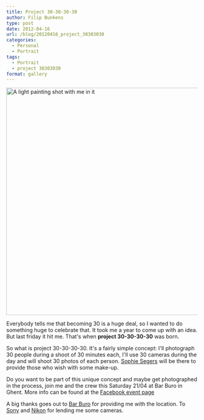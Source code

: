 ```yaml
---
title: Project 30-30-30-30
author: Filip Bunkens
type: post
date: 2012-04-16
url: /blog/20120416_project_30303030
categories:
  - Personal
  - Portrait
tags:
  - Portrait
  - project 30303030
format: gallery
---
```

<a href="http://pitslamp.com/blog/20120416_project_30303030/project_30303030-2" rel="attachment wp-att-323"><img src="/wp-content/uploads/2012/04/project_30303030-1024x1024.jpg" alt="A light painting shot with me in it" title="project 30303030 promo picture" width="600" class="alignnone size-large wp-image-323" /></a>

Everybody tells me that becoming 30 is a huge deal, so I wanted to do something huge to celebrate that. It took me a year to come up with an idea. But last friday it hit me. That's when **project 30-30-30-30** was born.

So what is project 30-30-30-30. It's a fairly simple concept: I'll photograph 30 people during a shoot of 30 minutes each, I'll use 30 cameras during the day and will shoot 30 photos of each person. <a href="http://muasophiesegers.wordpress.com/" title="MUA Sophie Segers" rel="contact met">Sophie Segers</a> will be there to provide those who wish with some make-up.

Do you want to be part of this unique concept and maybe get photographed in the process, join me and the crew this Saturday 21/04 at Bar Buro in Ghent. More info can be found at the <a href="http://www.facebook.com/events/223761694392437/" title="Project 30-30-30-30 on Facebook" rel="me">Facebook event page</a>

A big thanks goes out to <a href="http://www.barburo.be/" title="Bar Buro - New Pop up bar in Gent" rel="contact met">Bar Buro</a> for providing me with the location. To <a href="http://www.sony.be" title="Sony" rel="contact met">Sony</a> and <a href="http://www.nikon.be" title="Nikon" rel="contact met">Nikon</a> for lending me some cameras.